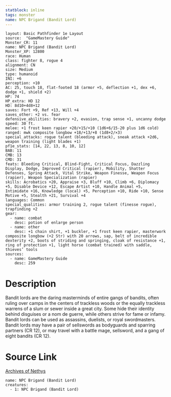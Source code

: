 ```yaml
---
statblock: inline
tags: monster
name: NPC Brigand (Bandit Lord)
---
```

```statblock
layout: Basic Pathfinder 1e Layout
source:  "GameMastery Guide"
Monster_CR: 11
name: NPC Brigand (Bandit Lord)
Monster_XP: 12800
race: Human
class: fighter 8, rogue 4
alignment: CN
size: Medium
type: humanoid
INI: +6
perception: +10
AC: 25, touch 18, flat-footed 18 (armor +5, deflection +1, dex +6, dodge +1, shield +2)
HP: 74
HP_extra: HD 12
HD: 8d10+4d8+12
saves: Fort +9, Ref +13, Will +4
saves_other: +2 vs. fear
defensive_abilities: bravery +2, evasion, trap sense +1, uncanny dodge
speed: 30 ft.
melee: +1 frost keen rapier +20/+15/+10 (1d6+6/15-20 plus 1d6 cold)
ranged: mwk composite longbow +18/+13/+8 (1d8+2/×3)
special_attacks: rogue talent (bleeding attack), sneak attack +2d6, weapon training (light blades +1)
pf1e_stats: [14, 22, 13, 8, 10, 12]
BAB: 11
CMB: 13
CMD: 31
feats: Bleeding Critical, Blind-Fight, Critical Focus, Dazzling Display, Dodge, Improved Critical (rapier), Mobility, Shatter Defenses, Spring Attack, Vital Strike, Weapon Finesse, Weapon Focus (rapier), Weapon Specialization (rapier)
skills: Acrobatics +20, Appraise +3, Bluff +10, Climb +6, Diplomacy +5, Disable Device +12, Escape Artist +10, Handle Animal +5, Intimidate +16, Knowledge (local) +5, Perception +10, Ride +10, Sense Motive +5, Stealth +21, Survival +4
languages: Common
special_qualities: armor training 2, rogue talent (finesse rogue), trapfinding +2
gear:
  - name: combat
    desc: potion of enlarge person
  - name: other
    desc: +1 chain shirt, +1 buckler, +1 frost keen rapier, masterwork composite longbow (+2 Str) with 20 arrows, sap, belt of incredible dexterity +2, boots of striding and springing, cloak of resistance +1, ring of protection +1, light horse (combat trained) with saddle, thieves’ tools
sources:
  - name: GameMastery Guide
    desc: 259
```
# Description
Bandit lords are the daring masterminds of entire gangs of bandits, often ruling over camps in the centers of trackless woods or the equally trackless warrens of a slum or sewer inside a great city. Some hide their identity behind disguises or a nom de guerre, while others strive for fame or infamy. Bandit lords can be used as assassins, duelists, or royal swordmasters. Bandit lords may have a pair of sellswords as bodyguards and sparring partners (CR 12), or may travel with a battle mage, sellsword, and a gang of eight bandits (CR 12).
# Source Link
[Archives of Nethys](https://aonprd.com/NPCDisplay.aspx?ItemName=Brigand%20(Bandit%20Lord))
```encounter-table
name: NPC Brigand (Bandit Lord)
creatures:
  - 1: NPC Brigand (Bandit Lord)
```
